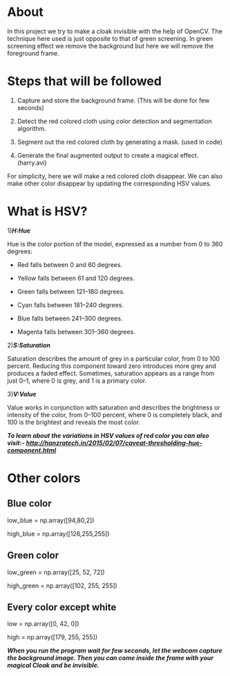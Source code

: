# About 

In this project we try to make a cloak invisible with the help of OpenCV. The technique here used is just opposite to that of green screening. In green screening effect we remove the background but here we will remove the foreground frame.

# Steps that will be followed

1. Capture and store the background frame. (This will be done for few seconds)

2. Detect the red colored cloth using color detection and segmentation algorithm.

3. Segment out the red colored cloth by generating a mask. (used in code)

4. Generate the final augmented output to create a magical effect. (harry.avi)

For simplicity, here we will make a red colored cloth disappear. We can also make other color disappear by updating the corresponding HSV values.

# What is HSV?

1)**_H:Hue_** 

Hue is the color portion of the model, expressed as a number from 0 to 360 degrees:

- Red falls between 0 and 60 degrees.

- Yellow falls between 61 and 120 degrees.

- Green falls between 121–180 degrees.

- Cyan falls between 181–240 degrees.

- Blue falls between 241–300 degrees.

- Magenta falls between 301–360 degrees.

2)**_S:Saturation_**

Saturation describes the amount of grey in a particular color, from 0 to 100 percent. Reducing this component toward zero introduces more grey and produces a faded effect. Sometimes, saturation appears as a range from just 0–1, where 0 is grey, and 1 is a primary color.

3)**_V:Value_**

Value works in conjunction with saturation and describes the brightness or intensity of the color, from 0–100 percent, where 0 is completely black, and 100 is the brightest and reveals the most color.

**_To learn about the variations in HSV values of red color you can also visit:- http://hanzratech.in/2015/02/07/caveat-thresholding-hue-component.html_**

# Other colors

## Blue color
   low_blue = np.array([94,80,2])
   
   high_blue = np.array([126,255,255])

## Green color
   low_green = np.array([25, 52, 72])
   
   high_green = np.array([102, 255, 255])
   
## Every color except white
   low = np.array([0, 42, 0])
   
   high = np.array([179, 255, 255])
   
**_When you run the program wait for few seconds, let the webcam capture the background image. Then you can come inside the frame with your magical Cloak and be invisible._**
